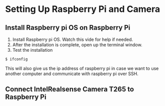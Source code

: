 # Setting Up Raspberry Pi and Camera 

## Install Raspberry pi OS on Raspberry Pi
1. Install Raspberry pi OS. Watch this vide for help if needed.
2. After the installation is complete, open up the terminal window.
3. Test the installation
```
$ ifconfig
```
 This will also give us the ip address of raspberry pi in case we want to use another computer and communicate with raspberry pi over SSH.


## Connect IntelRealsense Camera T265 to Raspberry Pi



